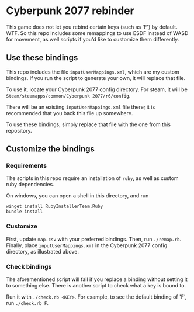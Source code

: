 # Cyberpunk 2077 rebinder

This game does not let you rebind certain keys (such as 'F') by default. WTF.
So this repo includes some remappings to use ESDF instead of WASD for
movement, as well scripts if you'd like to customize them differently.

## Use these bindings

This repo includes the file `inputUserMappings.xml`, which are my custom
bindings. If you run the script to generate your own, it will replace that file.

To use it, locate your Cyberpunk 2077 config directory. For steam, it will be
`Steam/steamapps/common/Cyberpunk 2077/r6/config`.

There will be an existing `inputUserMappings.xml` file there; it is recommended
that you back this file up somewhere.

To use these bindings, simply replace that file with the one from this
repository.

## Customize the bindings

### Requirements

The scripts in this repo require an installation of `ruby`, as well as custom
ruby dependencies.


On windows, you can open a shell in this directory, and run

```
winget install RubyInstallerTeam.Ruby
bundle install
```

### Customize

First, update `map.csv` with your preferred bindings. Then, run `./remap.rb`.
Finally, place `inputUserMappings.xml` in the Cyberpunk 2077 config directory,
as illustrated above.

### Check bindings

The aforementioned script will fail if you replace a binding without setting it
to something else. There is another script to check what a key is bound to.

Run it with `./check.rb <KEY>`. For example, to see the default binding of
'F', run `./check.rb F`.
